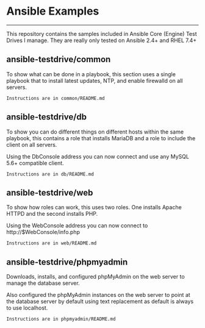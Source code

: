 # Ansible Examples
----------------

This repository contains the samples included in Ansible Core (Engine) Test Drives I manage. They are really only tested on Ansible 2.4+ and RHEL 7.4+

## ansible-testdrive/common

To show what can be done in a playbook, this section uses a single playbook that to install latest updates, NTP, and enable firewalld on all servers.

```
Instructions are in common/README.md
```

## ansible-testdrive/db

To show you can do different things on different hosts within the same playbook, this contains a role that installs MariaDB and a role to include the client on all servers.

Using the DbConsole address you can now connect and use any MySQL 5.6+ compatible client.

```
Instructions are in db/README.md
```

## ansible-testdrive/web

To show how roles can work, this uses two roles. One installs Apache HTTPD and the second installs PHP.

Using the WebConsole address you can now connect to http://$WebConsole/info.php

```
Instructions are in web/README.md
```

## ansible-testdrive/phpmyadmin

Downloads, installs, and configured phpMyAdmin on the web server to manage the database server.

Also configured the phpMyAdmin instances on the web server to point at the database server by default using text replacement as default is always to use localhost.

```
Instructions are in phpmyadmin/README.md
```

